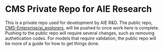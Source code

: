 # CMS Private Repo for AIE Research

This is a private repo used for development by AIE R&D. The public repo, [CMS-Enterprise/ai_explorers](https://github.com/CMS-Enterprise/ai_explorers/tree/main "GitHub"), will be pushed to once work here is complete. Pushing to the public repo will require several changes, such as removing authetication codes. For models that require validation, the public repo will be more of a guide for how to get things done.